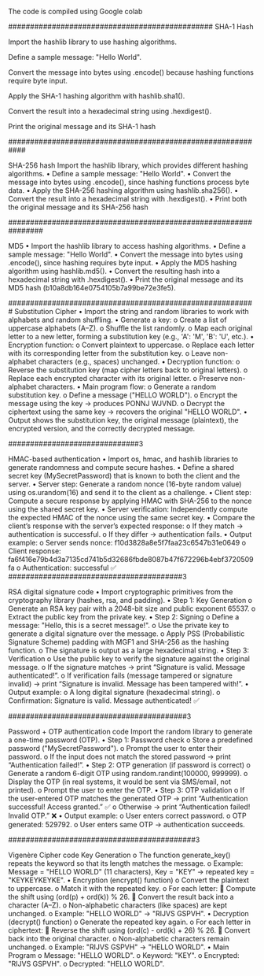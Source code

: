 
The code is compiled using Google colab

###############################################
SHA-1 Hash

Import the hashlib library to use hashing algorithms.

Define a sample message: "Hello World".

Convert the message into bytes using .encode() because hashing functions require byte input.

Apply the SHA-1 hashing algorithm with hashlib.sha1().

Convert the result into a hexadecimal string using .hexdigest().

Print the original message and its SHA-1 hash

############################################################

SHA-256 hash
 Import the hashlib library, which provides different hashing algorithms.
•  Define a sample message: "Hello World".
•  Convert the message into bytes using .encode(), since hashing functions process byte data.
•  Apply the SHA-256 hashing algorithm using hashlib.sha256().
•  Convert the result into a hexadecimal string with .hexdigest().
•  Print both the original message and its SHA-256 hash

################################################################

MD5
•	Import the hashlib library to access hashing algorithms.
•	Define a sample message: "Hello World".
•	Convert the message into bytes using .encode(), since hashing requires byte input.
•	Apply the MD5 hashing algorithm using hashlib.md5().
•	Convert the resulting hash into a hexadecimal string with .hexdigest().
•	Print the original message and its MD5 hash (b10a8db164e0754105b7a99be72e3fe5).

#########################################################
Substitution Cipher 
•	Import the string and random libraries to work with alphabets and random shuffling.
•	Generate a key:
o	Create a list of uppercase alphabets (A–Z).
o	Shuffle the list randomly.
o	Map each original letter to a new letter, forming a substitution key (e.g., 'A': 'M', 'B': 'U', etc.).
•	Encryption function:
o	Convert plaintext to uppercase.
o	Replace each letter with its corresponding letter from the substitution key.
o	Leave non-alphabet characters (e.g., spaces) unchanged.
•	Decryption function:
o	Reverse the substitution key (map cipher letters back to original letters).
o	Replace each encrypted character with its original letter.
o	Preserve non-alphabet characters.
•	Main program flow:
o	Generate a random substitution key.
o	Define a message ("HELLO WORLD").
o	Encrypt the message using the key → produces PONNJ WJVND.
o	Decrypt the ciphertext using the same key → recovers the original "HELLO WORLD".
•	Output shows the substitution key, the original message (plaintext), the encrypted version, and the correctly decrypted message.


##############################3

HMAC-based authentication
•	Import os, hmac, and hashlib libraries to generate randomness and compute secure hashes.
•	Define a shared secret key (MySecretPassword) that is known to both the client and the server.
•	Server step: Generate a random nonce (16-byte random value) using os.urandom(16) and send it to the client as a challenge.
•	Client step: Compute a secure response by applying HMAC with SHA-256 to the nonce using the shared secret key.
•	Server verification: Independently compute the expected HMAC of the nonce using the same secret key.
•	Compare the client’s response with the server’s expected response:
o	If they match → authentication is successful.
o	If they differ → authentication fails.
•	Output example:
o	Server sends nonce: f10d3828a8e5f7faa23c6547b31e0649
o	Client response: fa6f416e79b4d3a7135cd741b5d32686fbde8087b47f672296b4ebf3720509fa
o	Authentication: successful ✅
########################################3

RSA digital signature code 
•	Import cryptographic primitives from the cryptography library (hashes, rsa, and padding).
•	Step 1: Key Generation
o	Generate an RSA key pair with a 2048-bit size and public exponent 65537.
o	Extract the public key from the private key.
•	Step 2: Signing
o	Define a message: "Hello, this is a secret message!".
o	Use the private key to generate a digital signature over the message.
o	Apply PSS (Probabilistic Signature Scheme) padding with MGF1 and SHA-256 as the hashing function.
o	The signature is output as a large hexadecimal string.
•	Step 3: Verification
o	Use the public key to verify the signature against the original message.
o	If the signature matches → print “Signature is valid. Message authenticated!”.
o	If verification fails (message tampered or signature invalid) → print “Signature is invalid. Message has been tampered with!”.
•	Output example:
o	A long digital signature (hexadecimal string).
o	Confirmation: Signature is valid. Message authenticated! ✅


#########################################3

Password + OTP authentication code 
Import the random library to generate a one-time password (OTP).
•	Step 1: Password check
o	Store a predefined password ("MySecretPassword").
o	Prompt the user to enter their password.
o	If the input does not match the stored password → print “Authentication failed!”.
•	Step 2: OTP generation (if password is correct)
o	Generate a random 6-digit OTP using random.randint(100000, 999999).
o	Display the OTP (in real systems, it would be sent via SMS/email, not printed).
o	Prompt the user to enter the OTP.
•	Step 3: OTP validation
o	If the user-entered OTP matches the generated OTP → print “Authentication successful! Access granted.” ✅
o	Otherwise → print “Authentication failed! Invalid OTP.” ❌
•	Output example:
o	User enters correct password.
o	OTP generated: 529792.
o	User enters same OTP → authentication succeeds.

###########################################3

Vigenère Cipher code 
Key Generation
o	The function generate_key() repeats the keyword so that its length matches the message.
o	Example: Message = "HELLO WORLD" (11 characters), Key = "KEY" → repeated key = "KEYKEYKEYKE".
•	Encryption (encrypt() function)
o	Convert the plaintext to uppercase.
o	Match it with the repeated key.
o	For each letter:
	Compute the shift using (ord(p) + ord(k)) % 26.
	Convert the result back into a character (A–Z).
o	Non-alphabetic characters (like spaces) are kept unchanged.
o	Example: "HELLO WORLD" → "RIJVS GSPVH".
•	Decryption (decrypt() function)
o	Generate the repeated key again.
o	For each letter in ciphertext:
	Reverse the shift using (ord(c) - ord(k) + 26) % 26.
	Convert back into the original character.
o	Non-alphabetic characters remain unchanged.
o	Example: "RIJVS GSPVH" → "HELLO WORLD".
•	Main Program
o	Message: "HELLO WORLD".
o	Keyword: "KEY".
o	Encrypted: "RIJVS GSPVH".
o	Decrypted: "HELLO WORLD".






